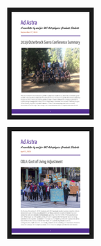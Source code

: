 
[<img src="sept_2019_cover.png" width="180" height="240" border="10" title="September 2019">](sept_2019.pdf)

[<img src="april_2020_cover.png" width="180" height="240" border="10" title="April 2020">](april_2020.pdf)
